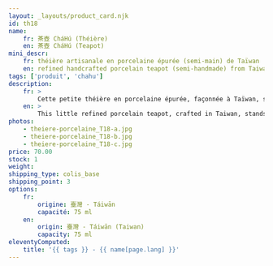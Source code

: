 ```yaml
---
layout: _layouts/product_card.njk
id: th18
name:
    fr: 茶壺 CháHú (Théière) 
    en: 茶壺 CháHú (Teapot)
mini_descr:
    fr: théière artisanale en porcelaine épurée (semi-main) de Taïwan
    en: refined handcrafted porcelain teapot (semi-handmade) from Taiwan
tags: ['produit', 'chahu']
description: 
    fr: >
        Cette petite théière en porcelaine épurée, façonnée à Taïwan, séduit par sa simplicité et ses lignes arrondies. Sa surface douce et son toucher agréable en font le choix idéal pour des thés délicats comme le thé vert ou le thé blanc.<!--more--> Pratique et pleine de charme, elle ajoute une touche de sérénité à chaque moment de thé.
    en: >
        This little refined porcelain teapot, crafted in Taiwan, stands out with its simple and rounded design. Its smooth surface and soft touch make it perfect for delicate teas like green or white tea.<!--more--> Both practical and charming, it brings a sense of calm to every tea moment.
photos:
    - theiere-porcelaine_T18-a.jpg
    - theiere-porcelaine_T18-b.jpg
    - theiere-porcelaine_T18-c.jpg
price: 70.00
stock: 1
weight: 
shipping_type: colis_base
shipping_point: 3
options:
    fr:
        origine: 臺灣 - Táiwān
        capacité: 75 ml
    en:
        origin: 臺灣 - Táiwān (Taiwan)
        capacity: 75 ml
eleventyComputed:
    title: '{{ tags }} - {{ name[page.lang] }}'
---
```

